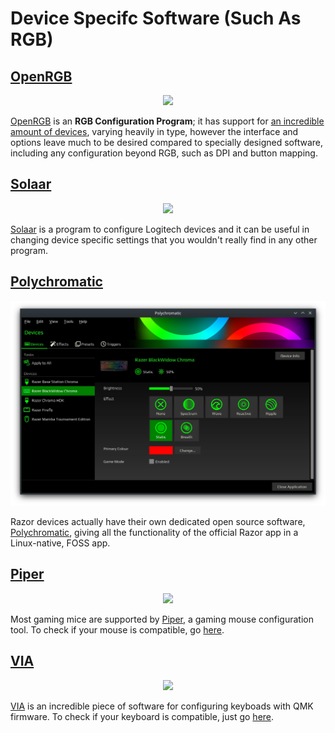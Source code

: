 # Device Specifc Software (Such As RGB)
## [OpenRGB](https://openrgb.org/)
<p align="center"><img src="https://uploads.golmedia.net/uploads/articles/article_media/6277205051595434787gol1.png" width="600"></p>

[OpenRGB](https://openrgb.org/) is an **RGB Configuration Program**; it has support for [an incredible amount of devices](https://openrgb.org/devices.html), varying heavily in type, however the interface and options leave much to be desired compared to specially designed software, including any configuration beyond RGB, such as DPI and button mapping.

## [Solaar](https://pwr-solaar.github.io/Solaar/)
<p align="center"><img src="https://pwr-solaar.github.io/Solaar/Solaar-main-window-mouse.png" width="600">

[Solaar](https://pwr-solaar.github.io/Solaar/) is a program to configure Logitech devices and it can be useful in changing device specific settings that you wouldn't really find in any other program.

## [Polychromatic](https://polychromatic.app/)
<p align="center"><img src="https://github.com/polychromatic/polychromatic/raw/master/.github/controller@2x.webp" width="600"></p>

Razor devices actually have their own dedicated open source software, [Polychromatic](https://polychromatic.app/), giving all the functionality of the official Razor app in a Linux-native, FOSS app.

## [Piper](https://github.com/libratbag/piper)
<p align="center"><img src="https://github.com/libratbag/piper/raw/wiki/screenshots/piper-buttonpage.png" width="600"></p>

Most gaming mice are supported by [Piper](https://github.com/libratbag/piper), a gaming mouse configuration tool. To check if your mouse is compatible, go [here](https://github.com/libratbag/libratbag/tree/master/data/devices).

## [VIA](https://www.caniusevia.com/)
<p align="center"><img src="https://cdn.shopify.com/s/files/1/0059/0630/1017/t/5/assets/pf-ed1ba645--1627639225994.jpg?v=1627639246" width="600">

[VIA](https://www.caniusevia.com/) is an incredible piece of software for configuring keyboads with QMK firmware. To check if your keyboard is compatible, just go [here](https://www.caniusevia.com/docs/supported_keyboards).